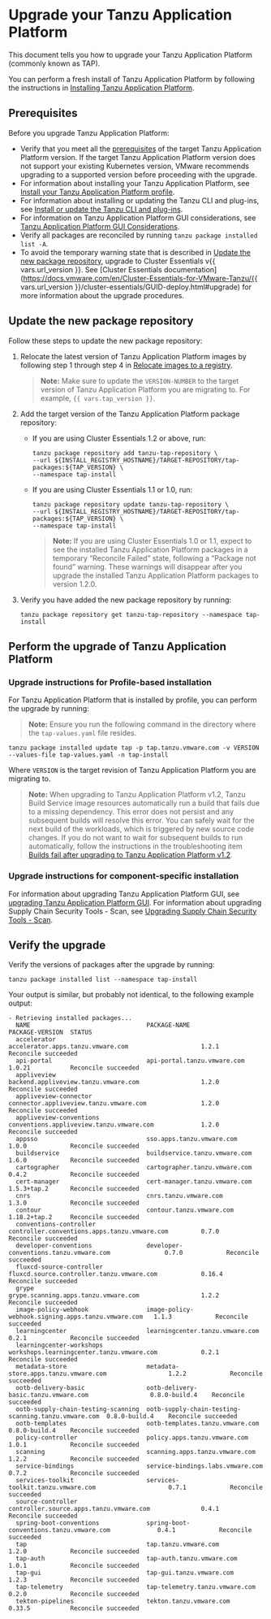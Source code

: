 # Upgrade your Tanzu Application Platform

This document tells you how to upgrade your Tanzu Application Platform (commonly known as TAP).

You can perform a fresh install of Tanzu Application Platform by following the instructions in [Installing Tanzu Application Platform](install-intro.md).

## <a id='prereqs'></a> Prerequisites

Before you upgrade Tanzu Application Platform:

- Verify that you meet all the [prerequisites](prerequisites.md) of the target Tanzu Application Platform version. If the target Tanzu Application Platform version does not support your existing Kubernetes version, VMware recommends upgrading to a supported version before proceeding with the upgrade.
- For information about installing your Tanzu Application Platform, see [Install your Tanzu Application Platform profile](install-online/profile.hbs.md#install-profile).
- For information about installing or updating the Tanzu CLI and plug-ins, see [Install or update the Tanzu CLI and plug-ins](install-tanzu-cli.hbs.md#cli-and-plugin).
- For information on Tanzu Application Platform GUI considerations, see [Tanzu Application Platform GUI Considerations](tap-gui/upgrades.md#considerations).
- Verify all packages are reconciled by running `tanzu package installed list -A`.
- To avoid the temporary warning state that is described in [Update the new package repository](#add-new-package-repo), upgrade to Cluster Essentials v{{ vars.url_version }}. See [Cluster Essentials documentation](https://docs.vmware.com/en/Cluster-Essentials-for-VMware-Tanzu/{{ vars.url_version }}/cluster-essentials/GUID-deploy.html#upgrade) for more information about the upgrade procedures.

## <a id="add-new-package-repo"></a> Update the new package repository

Follow these steps to update the new package repository:

1. Relocate the latest version of Tanzu Application Platform images by following step 1 through step 4 in [Relocate images to a registry](install-online/profile.hbs.md#add-tap-package-repo).

    >**Note:** Make sure to update the `VERSION-NUMBER` to the target version of Tanzu Application Platform you are migrating to. For example, `{{ vars.tap_version }}`. 

1. Add the target version of the Tanzu Application Platform package repository:

    - If you are using Cluster Essentials 1.2 or above, run:

        ```console
        tanzu package repository add tanzu-tap-repository \
        --url ${INSTALL_REGISTRY_HOSTNAME}/TARGET-REPOSITORY/tap-packages:${TAP_VERSION} \
        --namespace tap-install
        ```

    - If you are using Cluster Essentials 1.1 or 1.0, run:

        ```console
       tanzu package repository update tanzu-tap-repository \
        --url ${INSTALL_REGISTRY_HOSTNAME}/TARGET-REPOSITORY/tap-packages:${TAP_VERSION} \
        --namespace tap-install
        ```

        >**Note:** If you are using Cluster Essentials 1.0 or 1.1, expect to see the installed Tanzu Application Platform packages in a temporary “Reconcile Failed” state, following a “Package not found” warning. These warnings will disappear after you upgrade the installed Tanzu Application Platform packages to version 1.2.0. 

1. Verify you have added the new package repository by running:

    ```console
    tanzu package repository get tanzu-tap-repository --namespace tap-install
    ```

## <a id="upgrade-tap"></a> Perform the upgrade of Tanzu Application Platform

### <a id="profile-based-instruct"></a> Upgrade instructions for Profile-based installation

For Tanzu Application Platform that is installed by profile, you can perform the upgrade by running:

>**Note:** Ensure you run the following command in the directory where the `tap-values.yaml` file resides.

```console
tanzu package installed update tap -p tap.tanzu.vmware.com -v VERSION  --values-file tap-values.yaml -n tap-install
```

Where `VERSION` is the target revision of Tanzu Application Platform you are migrating to.

>**Note:** When upgrading to Tanzu Application Platform v1.2, Tanzu Build Service image resources automatically
>run a build that fails due to a missing dependency.
>This error does not persist and any subsequent builds will resolve this error.
>You can safely wait for the next build of the workloads, which is triggered by new source code changes.
>If you do not want to wait for subsequent builds to run automatically,
>follow the instructions in the troubleshooting item
>[Builds fail after upgrading to Tanzu Application Platform v1.2](tanzu-build-service/troubleshooting.md#tbs-1-2-breaking-change).

### <a id="comp-specific-instruct"></a> Upgrade instructions for component-specific installation

For information about upgrading Tanzu Application Platform GUI, see [upgrading Tanzu Application Platform GUI](tap-gui/upgrades.html).
For information about upgrading Supply Chain Security Tools - Scan, see [Upgrading Supply Chain Security Tools - Scan](scst-scan/upgrading.md).

## <a id="verify"></a> Verify the upgrade

Verify the versions of packages after the upgrade by running:

```console
tanzu package installed list --namespace tap-install
```

Your output is similar, but probably not identical, to the following example output:

```console
- Retrieving installed packages...
  NAME                                PACKAGE-NAME                                         PACKAGE-VERSION  STATUS
  accelerator                         accelerator.apps.tanzu.vmware.com                    1.2.1            Reconcile succeeded  
  api-portal                          api-portal.tanzu.vmware.com                          1.0.21           Reconcile succeeded  
  appliveview                         backend.appliveview.tanzu.vmware.com                 1.2.0            Reconcile succeeded  
  appliveview-connector               connector.appliveview.tanzu.vmware.com               1.2.0            Reconcile succeeded  
  appliveview-conventions             conventions.appliveview.tanzu.vmware.com             1.2.0            Reconcile succeeded  
  appsso                              sso.apps.tanzu.vmware.com                            1.0.0            Reconcile succeeded  
  buildservice                        buildservice.tanzu.vmware.com                        1.6.0            Reconcile succeeded  
  cartographer                        cartographer.tanzu.vmware.com                        0.4.2            Reconcile succeeded  
  cert-manager                        cert-manager.tanzu.vmware.com                        1.5.3+tap.2      Reconcile succeeded  
  cnrs                                cnrs.tanzu.vmware.com                                1.3.0            Reconcile succeeded  
  contour                             contour.tanzu.vmware.com                             1.18.2+tap.2     Reconcile succeeded  
  conventions-controller              controller.conventions.apps.tanzu.vmware.com         0.7.0            Reconcile succeeded  
  developer-conventions               developer-conventions.tanzu.vmware.com               0.7.0            Reconcile succeeded  
  fluxcd-source-controller            fluxcd.source.controller.tanzu.vmware.com            0.16.4           Reconcile succeeded  
  grype                               grype.scanning.apps.tanzu.vmware.com                 1.2.2            Reconcile succeeded  
  image-policy-webhook                image-policy-webhook.signing.apps.tanzu.vmware.com   1.1.3            Reconcile succeeded  
  learningcenter                      learningcenter.tanzu.vmware.com                      0.2.1            Reconcile succeeded  
  learningcenter-workshops            workshops.learningcenter.tanzu.vmware.com            0.2.1            Reconcile succeeded  
  metadata-store                      metadata-store.apps.tanzu.vmware.com                 1.2.2            Reconcile succeeded  
  ootb-delivery-basic                 ootb-delivery-basic.tanzu.vmware.com                 0.8.0-build.4    Reconcile succeeded  
  ootb-supply-chain-testing-scanning  ootb-supply-chain-testing-scanning.tanzu.vmware.com  0.8.0-build.4    Reconcile succeeded  
  ootb-templates                      ootb-templates.tanzu.vmware.com                      0.8.0-build.4    Reconcile succeeded  
  policy-controller                   policy.apps.tanzu.vmware.com                         1.0.1            Reconcile succeeded  
  scanning                            scanning.apps.tanzu.vmware.com                       1.2.2            Reconcile succeeded  
  service-bindings                    service-bindings.labs.vmware.com                     0.7.2            Reconcile succeeded  
  services-toolkit                    services-toolkit.tanzu.vmware.com                    0.7.1            Reconcile succeeded  
  source-controller                   controller.source.apps.tanzu.vmware.com              0.4.1            Reconcile succeeded  
  spring-boot-conventions             spring-boot-conventions.tanzu.vmware.com             0.4.1            Reconcile succeeded  
  tap                                 tap.tanzu.vmware.com                                 1.2.0            Reconcile succeeded  
  tap-auth                            tap-auth.tanzu.vmware.com                            1.0.1            Reconcile succeeded  
  tap-gui                             tap-gui.tanzu.vmware.com                             1.2.3            Reconcile succeeded  
  tap-telemetry                       tap-telemetry.tanzu.vmware.com                       0.2.0            Reconcile succeeded  
  tekton-pipelines                    tekton.tanzu.vmware.com                              0.33.5           Reconcile succeeded  
```
